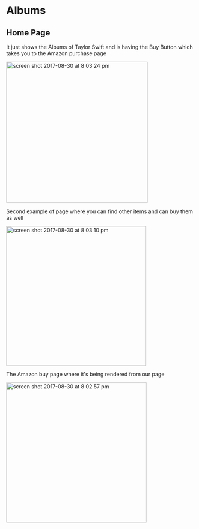 # Albums
<h2>Home Page</h2>
<p>It just shows the Albums of Taylor Swift and is having the Buy Button which takes you to the Amazon purchase page</p>
<img width="376" alt="screen shot 2017-08-30 at 8 03 24 pm" src="https://user-images.githubusercontent.com/18078687/29901676-e36c9fd0-8dbe-11e7-8517-2ecc51e7c153.png">

<p>Second example of page where you can find other items and can buy them as well</p>
<img width="372" alt="screen shot 2017-08-30 at 8 03 10 pm" src="https://user-images.githubusercontent.com/18078687/29901674-e363c356-8dbe-11e7-99f4-09e5423f7f89.png">

<p>The Amazon buy page where it's being rendered from our page</p>
<img width="373" alt="screen shot 2017-08-30 at 8 02 57 pm" src="https://user-images.githubusercontent.com/18078687/29901675-e3641d1a-8dbe-11e7-8075-dfaeec376bd0.png">
